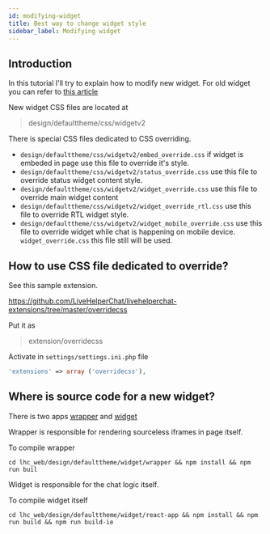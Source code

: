 ```yaml
---
id: modifying-widget
title: Best way to change widget style
sidebar_label: Modifying widget
---
```


## Introduction

In this tutorial I'll try to explain how to modify new widget. For old widget you can refer to [this article](../debug.md#chrome)

New widget CSS files are located at

> design/defaulttheme/css/widgetv2

There is special CSS files dedicated to CSS overriding.

* `design/defaulttheme/css/widgetv2/embed_override.css` if widget is embeded in page use this file to override it's style.
* `design/defaulttheme/css/widgetv2/status_override.css` use this file to override status widget content style.
* `design/defaulttheme/css/widgetv2/widget_override.css` use this file to override main widget content
* `design/defaulttheme/css/widgetv2/widget_override_rtl.css` use this file to override RTL widget style.
* `design/defaulttheme/css/widgetv2/widget_mobile_override.css` use this file to override widget while chat is happening on mobile device. `widget_override.css` this file still will be used.

## How to use CSS file dedicated to override?

See this sample extension.

https://github.com/LiveHelperChat/livehelperchat-extensions/tree/master/overridecss

Put it as 

> extension/overridecss

Activate in `settings/settings.ini.php` file 

```php
'extensions' => array ('overridecss'),
```

## Where is source code for a new widget?

There is two apps [wrapper](https://github.com/LiveHelperChat/livehelperchat/tree/master/lhc_web/design/defaulttheme/widget/wrapper) and [widget](https://github.com/LiveHelperChat/livehelperchat/tree/master/lhc_web/design/defaulttheme/widget/react-app)

Wrapper is responsible for rendering sourceless iframes in page itself.

To compile wrapper

```shell script
cd lhc_web/design/defaulttheme/widget/wrapper && npm install && npm run buil
```

Widget is responsible for the chat logic itself.

To compile widget itself

```shell script
cd lhc_web/design/defaulttheme/widget/react-app && npm install && npm run build && npm run build-ie
```
